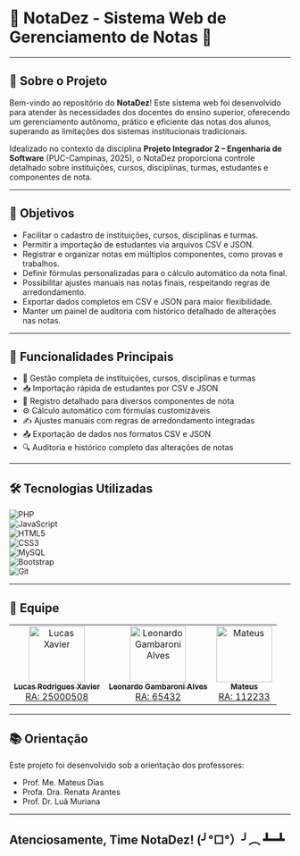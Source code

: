 # 🌟 **NotaDez - Sistema Web de Gerenciamento de Notas** 🌟

---

## 🏢 **Sobre o Projeto**

Bem-vindo ao repositório do **NotaDez**! Este sistema web foi desenvolvido para atender às necessidades dos docentes do ensino superior, oferecendo um gerenciamento autônomo, prático e eficiente das notas dos alunos, superando as limitações dos sistemas institucionais tradicionais.

Idealizado no contexto da disciplina **Projeto Integrador 2 – Engenharia de Software** (PUC-Campinas, 2025), o NotaDez proporciona controle detalhado sobre instituições, cursos, disciplinas, turmas, estudantes e componentes de nota.

---

## 🎯 **Objetivos**

- Facilitar o cadastro de instituições, cursos, disciplinas e turmas.
- Permitir a importação de estudantes via arquivos CSV e JSON.
- Registrar e organizar notas em múltiplos componentes, como provas e trabalhos.
- Definir fórmulas personalizadas para o cálculo automático da nota final.
- Possibilitar ajustes manuais nas notas finais, respeitando regras de arredondamento.
- Exportar dados completos em CSV e JSON para maior flexibilidade.
- Manter um painel de auditoria com histórico detalhado de alterações nas notas.

---

## 🚀 **Funcionalidades Principais**

- 🏫 Gestão completa de instituições, cursos, disciplinas e turmas  
- 📥 Importação rápida de estudantes por CSV e JSON  
- 📝 Registro detalhado para diversos componentes de nota  
- ⚙️ Cálculo automático com fórmulas customizáveis  
- ✍️ Ajustes manuais com regras de arredondamento integradas  
- 📤 Exportação de dados nos formatos CSV e JSON  
- 🔍 Auditoria e histórico completo das alterações de notas  

---

## 🛠 **Tecnologias Utilizadas**

![PHP](https://img.shields.io/badge/-PHP-777BB4?logo=php&logoColor=white&style=for-the-badge)  
![JavaScript](https://img.shields.io/badge/-JavaScript-F7DF1E?logo=javascript&logoColor=black&style=for-the-badge)  
![HTML5](https://img.shields.io/badge/-HTML5-E34F26?logo=html5&logoColor=white&style=for-the-badge)  
![CSS3](https://img.shields.io/badge/-CSS3-1572B6?logo=css3&logoColor=white&style=for-the-badge)  
![MySQL](https://img.shields.io/badge/-MySQL-4479A1?logo=mysql&logoColor=white&style=for-the-badge)  
![Bootstrap](https://img.shields.io/badge/-Bootstrap-7952B3?logo=bootstrap&logoColor=white&style=for-the-badge)  
![Git](https://img.shields.io/badge/-Git-F05032?logo=git&logoColor=white&style=for-the-badge)  

---

## 👥 **Equipe**

<table> 
     <tr> 
          <td align="center"> 
               <a href="https://github.com/lucaxaviers"> 
                    <img src="https://avatars.githubusercontent.com/lucaxaviers" width="100px;" alt="Lucas Xavier"/> 
                    <br /> 
                    <sub><b>Lucas Rodrigues Xavier</b></sub> 
                    <br />
                    RA: 25000508
               </a> 
          </td> 
          <td align="center"> 
               <a href="https://github.com/Leo-Alves123"> 
                    <img src="https://avatars.githubusercontent.com/Leo-Alves123" width="100px;" alt="Leonardo Gambaroni Alves"/> 
                    <br /> 
                    <sub><b>Leonardo Gambaroni Alves</b></sub> 
                    <br />
                    RA: 65432
               </a> 
          </td>
          <td align="center">
               <a href="https://github.com/mateusor">
                    <img src="https://avatars.githubusercontent.com/mateusor" width="100px;" alt="Mateus"/> 
                    <br /> 
                    <sub><b>Mateus</b></sub> 
                    <br />
                    RA: 112233
               </a> 
          </td> 
     </tr> 
</table>

---

## 📚 **Orientação**

Este projeto foi desenvolvido sob a orientação dos professores:

- Prof. Me. Mateus Dias  
- Profa. Dra. Renata Arantes  
- Prof. Dr. Luã Muriana  

---

## **Atenciosamente, Time NotaDez!** (╯°□°）╯︵ ┻━┻
